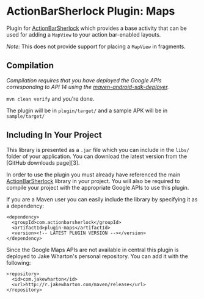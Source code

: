 ActionBarSherlock Plugin: Maps
==============================

Plugin for [ActionBarSherlock][1] which provides a base activity that can be
used for adding a `MapView` to your action bar-enabled layouts.

*Note:* This does not provide support for placing a `MapView` in fragments.



Compilation
-----------

*Compilation requires that you have deployed the Google APIs corresponding to
API 14 using the [maven-android-sdk-deployer][2].*

`mvn clean verify` and you're done.

The plugin will be in `plugin/target/` and a sample APK will be in
`sample/target/`



Including In Your Project
-------------------------

This library is presented as a `.jar` file which you can include in the `libs/`
folder of your application. You can download the latest version from the
[GitHub downloads page][3].

In order to use the plugin you must already have referenced the main
[ActionBarSherlock][1] library in your project. You will also be required to
compile your project with the appropriate Google APIs to use this plugin.

If you are a Maven user you can easily include the library by specifying it as
a dependency:

    <dependency>
      <groupId>com.actionbarsherlock</groupId>
      <artifactId>plugin-maps</artifactId>
      <version><!-- LATEST PLUGIN VERSION --></version>
    </dependency>

Since the Google Maps APIs are not available in central this plugin is deployed
to Jake Wharton's personal repository. You can add it with the following:

    <repository>
      <id>com.jakewharton</id>
      <url>http://r.jakewharton.com/maven/release</url>
    </repository>





 [1]: http://actionbarsherlock.com
 [2]: https://github.com/mosabua/maven-android-sdk-deployer
